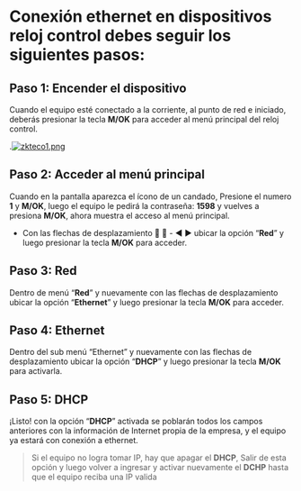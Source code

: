 # Conexión ethernet en dispositivos reloj control debes seguir los siguientes pasos:


## Paso 1: Encender el dispositivo
Cuando el equipo esté conectado a la corriente, al punto de red e iniciado, deberás presionar la tecla **M/OK** para acceder al menú principal del reloj control.

.[![zkteco1.png](https://i.postimg.cc/0jHr8Fr8/zkteco1.png)](https://postimg.cc/H8XTzSQK)

## Paso 2: Acceder al menú principal
Cuando en la pantalla aparezca el ícono de un candado, Presione el numero **1**  y  **M/OK**, luego el equipo le pedirá la contraseña: **1598** y vuelves a presiona **M/OK**, ahora muestra el acceso al menú principal.

* Con las flechas de desplazamiento :arrow_up_small: :arrow_down_small: - :arrow_backward:  :arrow_forward: ubicar la opción “**Red**” y luego presionar la tecla **M/OK** para acceder.

## Paso 3: Red
Dentro de menú “**Red**” y nuevamente con las flechas de desplazamiento ubicar la opción “**Ethernet**” y luego presionar la tecla **M/OK** para acceder.

## Paso 4: Ethernet
Dentro del sub menú “Ethernet” y nuevamente con las flechas de desplazamiento ubicar la opción “**DHCP**” y luego presionar la tecla **M/OK** para activarla.

## Paso 5: DHCP

¡Listo! con la opción “**DHCP**” activada se poblarán todos los campos anteriores con la información de Internet propia de la empresa, y el equipo ya estará con conexión a ethernet.

> Si el equipo no logra tomar IP, hay que apagar el **DHCP**, Salir de esta opción y luego volver a ingresar y activar nuevamente el **DCHP** hasta que el equipo reciba una IP valida

